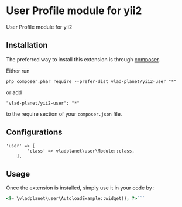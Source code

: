 User Profile module for yii2
============================
User Profile module for yii2

Installation
------------

The preferred way to install this extension is through [composer](http://getcomposer.org/download/).

Either run

```
php composer.phar require --prefer-dist vlad-planet/yii2-user "*"
```

or add

```
"vlad-planet/yii2-user": "*"
```

to the require section of your `composer.json` file.


Configurations
-----------------------------
    'user' => [
            'class' => vladplanet\user\Module::class,
        ],


Usage
-----

Once the extension is installed, simply use it in your code by  :

```php
<?= \vladplanet\user\AutoloadExample::widget(); ?>```
